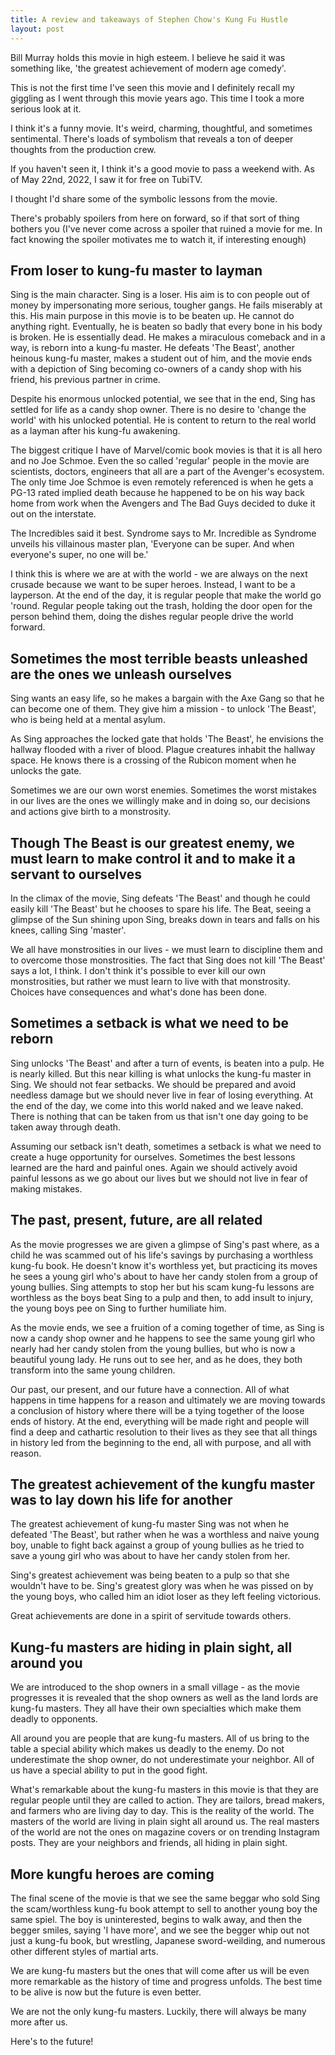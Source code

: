 ```yaml
---
title: A review and takeaways of Stephen Chow's Kung Fu Hustle
layout: post
---
```


Bill Murray holds this movie in high esteem. I believe he said it was something like, 'the greatest achievement of modern age comedy'.

This is not the first time I've seen this movie and I definitely recall my giggling as I went through this movie years ago. This time I took a more serious look at it. 

I think it's a funny movie. It's weird, charming, thoughtful, and sometimes sentimental. There's loads of symbolism that reveals a ton of deeper thoughts from the production crew.

If you haven't seen it, I think it's a good movie to pass a weekend with. As of May 22nd, 2022, I saw it for free on TubiTV.

I thought I'd share some of the symbolic lessons from the movie.

There's probably spoilers from here on forward, so if that sort of thing bothers you (I've never come across a spoiler that ruined a movie for me. In fact knowing the spoiler motivates me to watch it, if interesting enough)

## From loser to kung-fu master to layman
Sing is the main character. Sing is a loser. His aim is to con people out of money by impersonating more serious, tougher gangs. He fails miserably at this. His main purpose in this movie is to be beaten up. He cannot do anything right. Eventually, he is beaten so badly that every bone in his body is broken. He is essentially dead. He makes a miraculous comeback and in a way, is reborn into a kung-fu master. He defeats 'The Beast', another heinous kung-fu master, makes a student out of him, and the movie ends with a depiction of Sing becoming co-owners of a candy shop with his friend, his previous partner in crime.

Despite his enormous unlocked potential, we see that in the end, Sing has settled for life as a candy shop owner. There is no desire to 'change the world' with his unlocked potential. He is content to return to the real world as a layman after his kung-fu awakening.

The biggest critique I have of Marvel/comic book movies is that it is all hero and no Joe Schmoe. Even the so called 'regular' people in the movie are scientists, doctors, engineers that all are a part of the Avenger's ecosystem. The only time Joe Schmoe is even remotely referenced is when he gets a PG-13 rated implied death because he happened to be on his way back home from work when the Avengers and The Bad Guys decided to duke it out on the interstate.

The Incredibles said it best. Syndrome says to Mr. Incredible as Syndrome unveils his villainous master plan, 'Everyone can be super. And when everyone's super, no one will be.'

I think this is where we are at with the world - we are always on the next crusade because we want to be super heroes. Instead, I want to be a layperson. At the end of the day, it is regular people that make the world go 'round. Regular people taking out the trash, holding the door open for the person behind them, doing the dishes regular people drive the world forward. 

## Sometimes the most terrible beasts unleashed are the ones we unleash ourselves
Sing wants an easy life, so he makes a bargain with the Axe Gang so that he can become one of them. They give him a mission - to unlock 'The Beast', who is being held at a mental asylum. 

As Sing approaches the locked gate that holds 'The Beast', he envisions the hallway flooded with a river of blood. Plague creatures inhabit the hallway space. He knows there is a crossing of the Rubicon moment when he unlocks the gate.

Sometimes we are our own worst enemies. Sometimes the worst mistakes in our lives are the ones we willingly make and in doing so, our decisions and actions give birth to a monstrosity. 

## Though The Beast is our greatest enemy, we must learn to make control it and to make it a servant to ourselves
In the climax of the movie, Sing defeats 'The Beast' and though he could easily kill 'The Beast' but he chooses to spare his life. The Beat, seeing a glimpse of the Sun shining upon Sing, breaks down in tears and falls on his knees, calling Sing 'master'.

We all have monstrosities in our lives - we must learn to discipline them and to overcome those monstrosities. The fact that Sing does not kill 'The Beast' says a lot, I think. I don't think it's possible to ever kill our own monstrosities, but rather we must learn to live with that monstrosity. Choices have consequences and what's done has been done. 

## Sometimes a setback is what we need to be reborn
Sing unlocks 'The Beast' and after a turn of events, is beaten into a pulp. He is nearly killed. But this near killing is what unlocks the kung-fu master in Sing. We should not fear setbacks. We should be prepared and avoid needless damage but we should never live in fear of losing everything. At the end of the day, we come into this world naked and we leave naked. There is nothing that can be taken from us that isn't one day going to be taken away through death. 

Assuming our setback isn't death, sometimes a setback is what we need to create a huge opportunity for ourselves. Sometimes the best lessons learned are the hard and painful ones. Again we should actively avoid painful lessons as we go about our lives but we should not live in fear of making mistakes.

## The past, present, future, are all related
As the movie progresses we are given a glimpse of Sing's past where, as a child he was scammed out of his life's savings by purchasing a worthless kung-fu book. He doesn't know it's worthless yet, but practicing its moves he sees a young girl who's about to have her candy stolen from a group of young bullies. Sing attempts to stop her but his scam kung-fu lessons are worthless as the boys beat Sing to a pulp and then, to add insult to injury, the young boys pee on Sing to further humiliate him. 

As the movie ends, we see a fruition of a coming together of time, as Sing is now a candy shop owner and he happens to see the same young girl who nearly had her candy stolen from the young bullies, but who is now a beautiful young lady. He runs out to see her, and as he does, they both transform into the same young children. 

Our past, our present, and our future have a connection. All of what happens in time happens for a reason and ultimately we are moving towards a conclusion of history where there will be a tying together of the loose ends of history. At the end, everything will be made right and people will find a deep and cathartic resolution to their lives as they see that all things in history led from the beginning to the end, all with purpose, and all with reason.

## The greatest achievement of the kungfu master was to lay down his life for another
The greatest achievement of kung-fu master Sing was not when he defeated 'The Beast', but rather when he was a worthless and naive young boy, unable to fight back against a group of young bullies as he tried to save a young girl who was about to have her candy stolen from her.

Sing's greatest achievement was being beaten to a pulp so that she wouldn't have to be. Sing's greatest glory was when he was pissed on by the young boys, who called him an idiot loser as they left feeling victorious. 

Great achievements are done in a spirit of servitude towards others. 

## Kung-fu masters are hiding in plain sight, all around you
We are introduced to the shop owners in a small village - as the movie progresses it is revealed that the shop owners as well as the land lords are kung-fu masters. They all have their own specialties which make them deadly to opponents.

All around you are people that are kung-fu masters. All of us bring to the table a special ability which makes us deadly to the enemy. Do not underestimate the shop owner, do not underestimate your neighbor. All of us have a special ability to put in the good fight.

What's remarkable about the kung-fu masters in this movie is that they are regular people until they are called to action. They are tailors, bread makers, and farmers who are living day to day. This is the reality of the world. The masters of the world are living in plain sight all around us. The real masters of the world are not the ones on magazine covers or on trending Instagram posts. They are your neighbors and friends, all hiding in plain sight.

## More kungfu heroes are coming
The final scene of the movie is that we see the same beggar who sold Sing the scam/worthless kung-fu book attempt to sell to another young boy the same spiel. The boy is uninterested, begins to walk away, and then the begger smiles, saying 'I have more', and we see the begger whip out not just a kung-fu book, but wrestling, Japanese sword-weilding, and numerous other different styles of martial arts.

We are kung-fu masters but the ones that will come after us will be even  more remarkable as the history of time and progress unfolds. The best time to be alive is now but the future is even better.

We are not the only kung-fu masters. Luckily, there will always be many more after us.

Here's to the future!